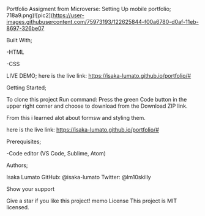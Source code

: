 Portfolio
Assigment from Microverse: Setting Up mobile portfolio;
718a9.png)![pic2](https://user-images.githubusercontent.com/75973193/122625844-f00a6780-d0af-11eb-8697-326be07



Built With;

-HTML

-CSS

LIVE DEMO;
here is the live link: https://isaka-lumato.github.io/portfolio/#

Getting Started;

To clone this project Run command: Press the green Code button in the upper right corner and choose to download from the Download ZIP link.

From this i learned alot about formsw and styling them.

here is the live link: https://isaka-lumato.github.io/portfolio/#

Prerequisites;

-Code editor (VS Code, Sublime, Atom)

Authors;

Isaka Lumato
GitHub: @isaka-lumato
Twitter: @lm10skilly

Show your support

Give a star if you like this project!
memo License
This project is MIT licensed.


